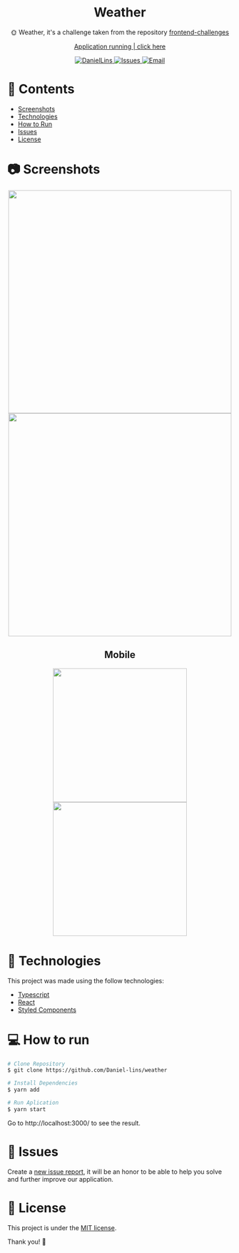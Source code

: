
<h1 align="center"> Weather </h1>
<p align="center">  🌞 Weather, it's a challenge taken from the repository <a href="https://github.com/felipefialho/frontend-challenges">frontend-challenges</a> </p>
<p> </p> 
<p align="center" ><a  href="https://weather-app-rho-seven.vercel.app/" > Application running | click here </a>  </p>
<p align="center">
   <a href="https://www.linkedin.com/in/daniel-lins-/">
      <img alt="DanielLins" src="https://img.shields.io/badge/-DanielLi-5965e0?style=flat&logo=Linkedin&logoColor=white" />
      <img alt="Issues" src="https://img.shields.io/github/issues/daniel-lins/weather?color=%235965E0">
  <a href="Dlins300@gmail.com">
   <img alt="Email" src="https://img.shields.io/badge/-dlins300%40gmail.com-%23525DCB" />
  </a>
</p>

# 📌 Contents

* [Screenshots](#camera-screenshot)
* [Technologies](#rocket-technologies)
* [How to Run](#computer-how-to-run)
* [Issues](#bug-issues)
* [License](#page_facing_up-license)



# :camera: Screenshots
<div align="center">
   <img src="https://user-images.githubusercontent.com/71731815/156864623-b7c767cd-eed6-41af-90bf-c09f3db7d1c2.png"  width="500px" />
   <img src="https://user-images.githubusercontent.com/71731815/156864659-3476f2a3-6bd1-4b71-a8fa-958bebe16980.png" width="500px" />
   
 ## Mobile
   
  <img src="https://user-images.githubusercontent.com/71731815/156864704-f017ef64-e2ed-4628-8b96-330fc3a3da43.png" width="300px"  />
  <img src="https://user-images.githubusercontent.com/71731815/156864758-50414316-1930-47f4-95b4-735d2151d907.png" width="300px"  />
  
 
  
</div>

# :rocket: Technologies
This project was made using the follow technologies:
* [Typescript](https://www.typescriptlang.org/)      
* [React](https://reactjs.org/)      
* [Styled Components](https://styled-components.com/)

# :computer: How to run

```bash
# Clone Repository
$ git clone https://github.com/Daniel-lins/weather
```

```bash
# Install Dependencies
$ yarn add

# Run Aplication
$ yarn start
```
Go to http://localhost:3000/ to see the result.

# :bug: Issues

Create a <a href="https://github.com/daniel-lins/weather/issues">new issue report</a>, it will be an honor to be able to help you solve and further improve our application.

# :page_facing_up: License

This project is under the [MIT license](./LICENSE).

Thank you! 🌠
